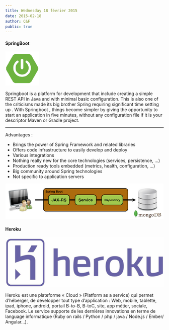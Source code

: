 ```yaml
---
title: Wednesday 18 février 2015
date: 2015-02-18
author: C&F
public: true
---
```


#### SpringBoot

![springboot](springboot.png)

Springboot is a platform for development that include creating a simple REST API in Java and with minimal basic configuration. This is also one of the criticisms made ​​its big brother Spring requiring significant time setting up . With Springboot , things become simpler by giving the opportunity to start an application in five minutes, without any configuration file if it is your descriptor Maven or Gradle project.


----


Advantages :

* Brings the power of Spring Framework and related libraries
* Offers code infrastructure to easily develop and deploy
* Various integrations
* Nothing really new for the core technologies (services, persistence, ...)
* Production ready tools embedded (metrics, health, configuration, ...)
* Big community around Spring technologies
* Not specific to application servers


![springdb](springdb.png)

#### Heroku

![heroku](heroku.jpg)


Heroku est une plateforme « Cloud » (Platform as a service) qui permet d’héberger, de développer tout type d’application : Web, mobile, tablette, ipad, iphone, android, portail B-to-B, B-toC, site, app métier, sociale, Facebook. Le service supporte de les dernières innovations en terme de language informatique (Ruby on rails / Python / php / java / Node.js / Ember/ Angular…).
